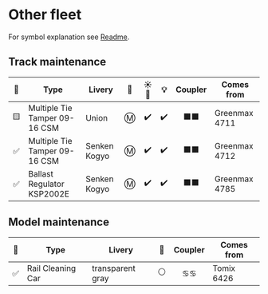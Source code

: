 # Other fleet

For symbol explanation see [Readme](./readme.md).

## Track maintenance

🧰 | Type | Livery | 🚃 | ☀️🚨 | 💡 | Coupler | Comes from
:-: | --- | --- | :-: | :-: | :-: | :-: | ---
🟨 | Multiple Tie Tamper 09-16 CSM | Union | Ⓜ️ | ✔️ | ✔️ | ⬛⬛ | Greenmax 4711
✅ | Multiple Tie Tamper 09-16 CSM | Senken Kogyo | Ⓜ️ | ✔️ | ✔️ | ⬛⬛ | Greenmax 4712
✅ | Ballast Regulator KSP2002E | Senken Kogyo | Ⓜ️ | ✔️ | ✔️ | ⬛⬛ | Greenmax 4785

## Model maintenance

🧰 | Type | Livery | 🚃 | Coupler | Comes from
:-: | --- | --- | :-: | :-: | ---
✅ | Rail Cleaning Car | transparent gray | ⚪ | ♋♋ | Tomix 6426
